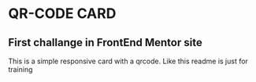 
# QR-CODE CARD

## First challange in FrontEnd Mentor site

This is a simple responsive card with a qrcode. 
Like this readme is just for training
